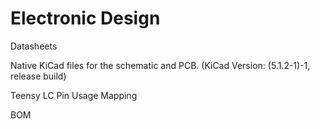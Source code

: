 # Electronic Design


Datasheets

Native KiCad files for the schematic and PCB. (KiCad Version: (5.1.2-1)-1, release build)

Teensy LC Pin Usage Mapping

BOM

